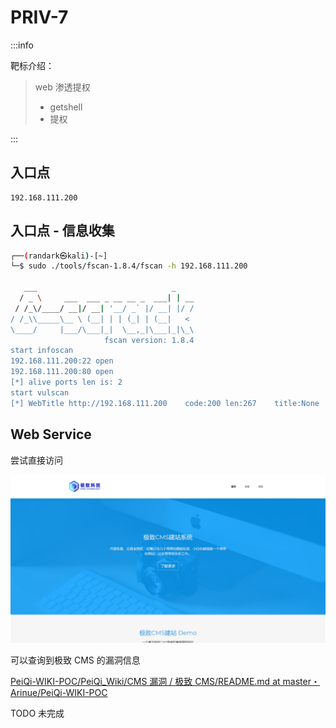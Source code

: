 # PRIV-7

:::info

靶标介绍：

> web 渗透提权
>
> - getshell
> - 提权

:::

## 入口点

```plaintext
192.168.111.200
```

## 入口点 - 信息收集

```bash
┌──(randark㉿kali)-[~]
└─$ sudo ./tools/fscan-1.8.4/fscan -h 192.168.111.200

   ___                              _    
  / _ \     ___  ___ _ __ __ _  ___| | __ 
 / /_\/____/ __|/ __| '__/ _` |/ __| |/ /
/ /_\\_____\__ \ (__| | | (_| | (__|   <    
\____/     |___/\___|_|  \__,_|\___|_|\_\   
                     fscan version: 1.8.4
start infoscan
192.168.111.200:22 open
192.168.111.200:80 open
[*] alive ports len is: 2
start vulscan
[*] WebTitle http://192.168.111.200    code:200 len:267    title:None
```

## Web Service

尝试直接访问

![img](img/image_20250444-124458.png)

可以查询到极致 CMS 的漏洞信息

[PeiQi-WIKI-POC/PeiQi\_Wiki/CMS 漏洞 / 极致 CMS/README.md at master・Arinue/PeiQi-WIKI-POC](https://github.com/Arinue/PeiQi-WIKI-POC/blob/master/PeiQi_Wiki/CMS%E6%BC%8F%E6%B4%9E/%E6%9E%81%E8%87%B4CMS/README.md)

TODO 未完成
